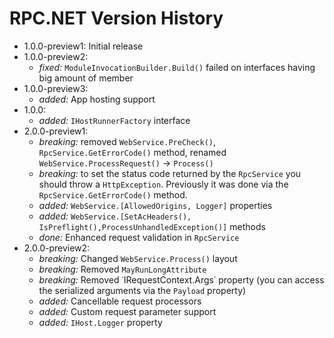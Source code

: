 # RPC.NET Version History
- 1.0.0-preview1: Initial release
- 1.0.0-preview2:
  - *fixed:* `ModuleInvocationBuilder.Build()` failed on interfaces having big amount of member
- 1.0.0-preview3:
  - *added:* App hosting support
- 1.0.0:
  - *added:* `IHostRunnerFactory` interface
- 2.0.0-preview1:
  - *breaking:* removed `WebService.PreCheck()`, `RpcService.GetErrorCode()` method, renamed `WebService.ProcessRequest()` -> `Process()`
  - *breaking:* to set the status code returned by the `RpcService` you should throw a `HttpException`. Previously it was done via the `RpcService.GetErrorCode()` method.
  - *added:* `WebService.[AllowedOrigins, Logger]` properties
  - *added:* `WebService.[SetAcHeaders(), IsPreflight(),ProcessUnhandledException()]` methods
  - *done:* Enhanced request validation in `RpcService`
- 2.0.0-preview2:
  - *breaking:* Changed `WebService.Process()` layout
  - *breaking:* Removed `MayRunLongAttribute`
  - *breaking:* Removed ˙IRequestContext.Args˙ property (you can access the serialized arguments via the `Payload` property)
  - *added:* Cancellable request processors
  - *added:* Custom request parameter support
  - *added:* `IHost.Logger` property